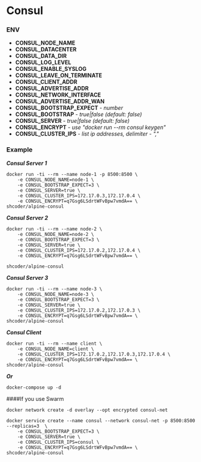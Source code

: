 # Consul

### ENV
* **CONSUL_NODE_NAME** 
* **CONSUL_DATACENTER** 
* **CONSUL_DATA_DIR** 
* **CONSUL_LOG_LEVEL** 
* **CONSUL_ENABLE_SYSLOG** 
* **CONSUL_LEAVE_ON_TERMINATE** 
* **CONSUL_CLIENT_ADDR** 
* **CONSUL_ADVERTISE_ADDR** 
* **CONSUL_NETWORK_INTERFACE** 
* **CONSUL_ADVERTISE_ADDR_WAN** 
* **CONSUL_BOOTSTRAP_EXPECT** - *number*
* **CONSUL_BOOTSTRAP** - *true|false (default: false)*
* **CONSUL_SERVER** - *true|false (default: false)*
* **CONSUL_ENCRYPT** - *use "docker run --rm consul keygen"*
* **CONSUL_CLUSTER_IPS** - *list ip addresses, delimiter - ","*

### Example
***Consul Server 1***

```
docker run -ti --rm --name node-1 -p 8500:8500 \
	-e CONSUL_NODE_NAME=node-1 \
	-e CONSUL_BOOTSTRAP_EXPECT=3 \
	-e CONSUL_SERVER=true \
	-e CONSUL_CLUSTER_IPS=172.17.0.3,172.17.0.4 \
	-e CONSUL_ENCRYPT=q7Gsg6LSdrtWFvBpw7vmdA== \
shcoder/alpine-consul
```

***Consul Server 2***

```
docker run -ti --rm --name node-2 \
	-e CONSUL_NODE_NAME=node-2 \
	-e CONSUL_BOOTSTRAP_EXPECT=3 \
	-e CONSUL_SERVER=true \
	-e CONSUL_CLUSTER_IPS=172.17.0.2,172.17.0.4 \
	-e CONSUL_ENCRYPT=q7Gsg6LSdrtWFvBpw7vmdA== \

shcoder/alpine-consul
```

***Consul Server 3***

```
docker run -ti --rm --name node-3 \
	-e CONSUL_NODE_NAME=node-3 \
	-e CONSUL_BOOTSTRAP_EXPECT=3 \
	-e CONSUL_SERVER=true \
	-e CONSUL_CLUSTER_IPS=172.17.0.2,172.17.0.3 \
	-e CONSUL_ENCRYPT=q7Gsg6LSdrtWFvBpw7vmdA== \
shcoder/alpine-consul
```

***Consul Client***

```
docker run -ti --rm --name client \
	-e CONSUL_NODE_NAME=client \
	-e CONSUL_CLUSTER_IPS=172.17.0.2,172.17.0.3,172.17.0.4 \
	-e CONSUL_ENCRYPT=q7Gsg6LSdrtWFvBpw7vmdA== \
shcoder/alpine-consul
```

***Or***
```
docker-compose up -d
```

####If you use Swarm

```
docker network create -d overlay --opt encrypted consul-net
```

```
docker service create --name consul --network consul-net -p 8500:8500 --replicas=3  \
	-e CONSUL_BOOTSTRAP_EXPECT=3 \
	-e CONSUL_SERVER=true \
	-e CONSUL_CLUSTER_IPS=consul \
	-e CONSUL_ENCRYPT=q7Gsg6LSdrtWFvBpw7vmdA== \
shcoder/alpine-consul
```
